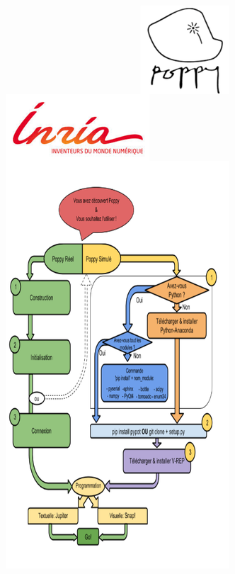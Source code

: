 <img src="png/poppy.png" HEIGHT=200 WIDTH=200 ALIGN=right>
<img src="png/inria.jpg" HEIGHT=150 WIDTH=325 ALIGN=left >

<img src="png/diagramme.png" HEIGHT=920 WIDTH=920 ALIGN=center>